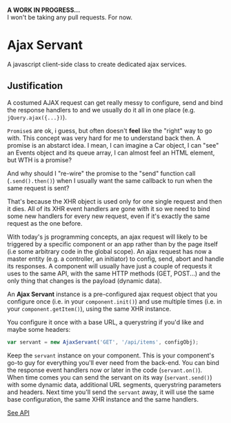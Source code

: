 **A WORK IN PROGRESS...**  
I won't be taking any pull requests. For now.


Ajax Servant
============
A javascript client-side class to create dedicated ajax services.


Justification
-------------
A costumed AJAX request can get really messy to configure, send and bind the response handlers to and we usually do it all in one place (e.g. `jQuery.ajax({...})`).

`Promise`s are ok, i guess, but often doesn't **feel** like the "right" way to go with. This concept was very hard for me to understand back then. A promise is an abstarct idea. I mean, I can imagine a Car object, I can "see" an Events object and its queue array, I can almost feel an HTML element, but WTH is a promise? 

And why should I "re-wire" the promise to the "send" function call (`.send().then()`) when I usually want the same callback to run when the same request is sent?

That's because the XHR object is used only for one single request and then it dies. All of its XHR event handlers are gone with it so we need to bind some new handlers for every new request, even if it's exactly the same request as the one before.

With today's js programming concepts, an ajax request will likely to be triggered by a specific component or an app rather than by the page itself (i.e some arbitrary code in the global scope). An ajax request has now a master entity (e.g. a controller, an initiator) to config, send, abort and handle its responses.
A component will usually have just a couple of requests it uses to the same API, with the same HTTP methods (GET, POST...) and the only thing that changes is the payload (dynamic data).

An **Ajax Servant** instance is a pre-configured ajax request object that you configure once (i.e. in your `component.init()`) and use multiple times (i.e. in your `component.getItem()`), using the same XHR instance.

You configure it once with a base URL, a querystring if you'd like and maybe some headers:
```js
var servant = new AjaxServant('GET', '/api/items', configObj);
```
Keep the `servant` instance on your component. This is your component's go-to guy for everything you'll ever need from the back-end. You can bind the response event handlers now or later in the code (`servant.on()`).  
When time comes you can send the servant on its way (`servant.send()`) with some dynamic data, additional URL segments, querystring parameters and headers. Next time you'll send the `servant` away, it will use the same base configuration, the same XHR instance and the same handlers.

[See API](https://github.com/taitulism/ajax-servant/blob/master/docs/api.md)
